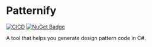 # Patternify
[![CICD](https://github.com/lukasz-strus/Patternify/actions/workflows/main.yml/badge.svg)](https://github.com/lukasz-strus/Patternify/actions/workflows/main.yml)
[![NuGet Badge](https://img.shields.io/nuget/v/Patternify.Abstraction.svg)](https://www.nuget.org/packages/Patternify.Abstraction/)

A tool that helps you generate design pattern code in C#.
